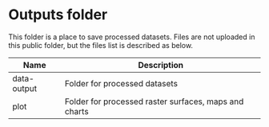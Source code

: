 # Outputs folder
This folder is a place to save processed datasets. Files are not uploaded in this public folder, but the files list is described as below.

| Name | Description |
| ---- | ---- |
| data-output | Folder for processed datasets |
| plot | Folder for processed raster surfaces, maps and charts |
